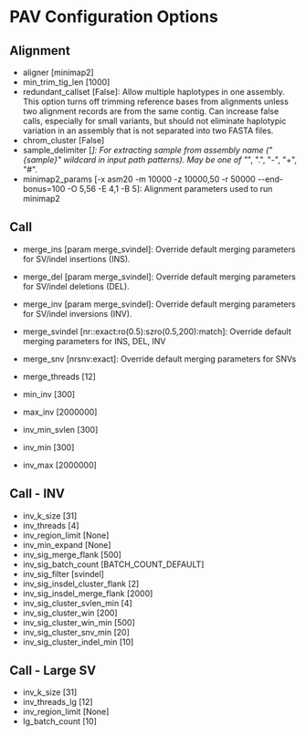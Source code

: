 # PAV Configuration Options

## Alignment

* aligner [minimap2]
* min_trim_tig_len [1000]
* redundant_callset [False]: Allow multiple haplotypes in one assembly. This option turns off trimming reference bases
  from alignments unless two alignment records are from the same contig. Can increase false calls, especially for small
  variants, but should not eliminate haplotypic variation in an assembly that is not separated into two FASTA files.
* chrom_cluster [False]
* sample_delimiter [_]: For extracting sample from assembly name ("{sample}" wildcard in input path patterns). May be one of "_", ".", "-", "+", "#".
* minimap2_params [-x asm20 -m 10000 -z 10000,50 -r 50000 --end-bonus=100 -O 5,56 -E 4,1 -B 5]: Alignment parameters used to run minimap2

## Call

* merge_ins [param merge_svindel]: Override default merging parameters for SV/indel insertions (INS).
* merge_del [param merge_svindel]: Override default merging parameters for SV/indel deletions (DEL).
* merge_inv [param merge_svindel]: Override default merging parameters for SV/indel inversions (INV). 
* merge_svindel [nr::exact:ro(0.5):szro(0.5,200):match]: Override default merging parameters for INS, DEL, INV
* merge_snv [nrsnv:exact]: Override default merging parameters for SNVs
* merge_threads [12]
* min_inv [300]
* max_inv [2000000]
* inv_min_svlen [300]

* inv_min [300]
* inv_max [2000000]

## Call - INV
* inv_k_size [31]
* inv_threads [4]
* inv_region_limit [None]
* inv_min_expand [None]
* inv_sig_merge_flank [500]
* inv_sig_batch_count [BATCH_COUNT_DEFAULT]
* inv_sig_filter [svindel]
* inv_sig_insdel_cluster_flank [2]
* inv_sig_insdel_merge_flank [2000]
* inv_sig_cluster_svlen_min [4]
* inv_sig_cluster_win [200]
* inv_sig_cluster_win_min [500]
* inv_sig_cluster_snv_min [20]
* inv_sig_cluster_indel_min [10]

## Call - Large SV
* inv_k_size [31]
* inv_threads_lg [12]
* inv_region_limit [None]
* lg_batch_count [10]

